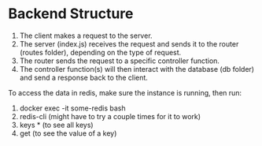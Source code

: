 # Backend Structure

1. The client makes a request to the server.
2. The server (index.js) receives the request and sends it to the router (routes folder), depending on the type of request.
3. The router sends the request to a specific controller function.
4. The controller function(s) will then interact with the database (db folder) and send a response back to the client.

To access the data in redis, make sure the instance is running, then run:
1. docker exec -it some-redis bash
2. redis-cli (might have to try a couple times for it to work)
3. keys * (to see all keys)
4. get <key> (to see the value of a key)
